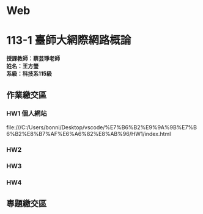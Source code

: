 # Web
# 113-1 臺師大網際網路概論
__授課教師：蔡芸琤老師__    
__姓名：王方瑩__    
__系級：科技系115級__  
  
## 作業繳交區  
### HW1 個人網站
file:///C:/Users/bonni/Desktop/vscode/%E7%B6%B2%E9%9A%9B%E7%B6%B2%E8%B7%AF%E6%A6%82%E8%AB%96/HW1/index.html
### HW2
### HW3
### HW4  
  
## 專題繳交區  

